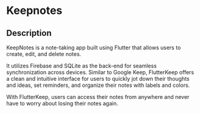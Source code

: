# Keepnotes

## Description
KeepNotes is a note-taking app built using Flutter that allows users to create, edit, and delete notes. 

It utilizes Firebase and SQLite as the back-end for seamless synchronization across devices. Similar to Google Keep, FlutterKeep offers a clean and intuitive interface for users to quickly jot down their thoughts and ideas, set reminders, and organize their notes with labels and colors. 

With FlutterKeep, users can access their notes from anywhere and never have to worry about losing their notes again.
